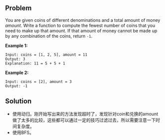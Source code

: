 ## Problem

You are given coins of different denominations and a total amount of money *amount*. Write a function to compute the fewest number of coins that you need to make up that amount. If that amount of money cannot be made up by any combination of the coins, return `-1`.

**Example 1:**

```
Input: coins = [1, 2, 5], amount = 11
Output: 3 
Explanation: 11 = 5 + 5 + 1
```

**Example 2:**

```
Input: coins = [2], amount = 3
Output: -1
```



## Solution

* 使用动归。刚开始写出来的方法发现超时了，发现针对coin和兑换的amount做了太多的比较，这些都可以通过一定的技巧过滤过去，所以需要注意一下时间复杂度。
* 使用BFS。